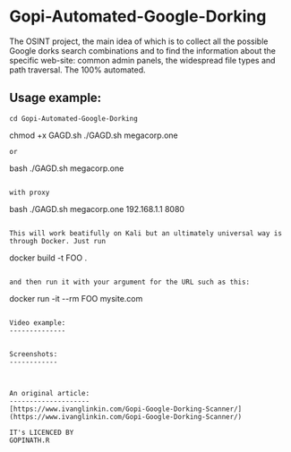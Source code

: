 # Gopi-Automated-Google-Dorking

The OSINT project, the main idea of which is to collect all the possible Google dorks search combinations and to find the information about the specific web-site: common admin panels, the widespread file types and path traversal. The 100% automated.

Usage example:
--------------
```
cd Gopi-Automated-Google-Dorking

```
chmod +x GAGD.sh
./GAGD.sh megacorp.one
```
or
```
bash ./GAGD.sh megacorp.one
```

with proxy

```
bash ./GAGD.sh megacorp.one 192.168.1.1 8080
```

This will work beatifully on Kali but an ultimately universal way is through Docker. Just run 

```
docker build -t FOO .
```

and then run it with your argument for the URL such as this:

```
docker run -it --rm FOO mysite.com
```

Video example:
--------------


Screenshots:
------------



An original article:
--------------------
[https://www.ivanglinkin.com/Gopi-Google-Dorking-Scanner/](https://www.ivanglinkin.com/Gopi-Google-Dorking-Scanner/)

IT's LICENCED BY
GOPINATH.R
